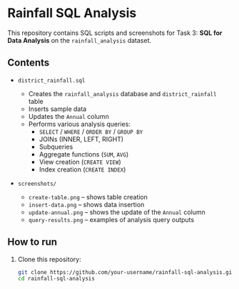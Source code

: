 # Rainfall SQL Analysis

This repository contains SQL scripts and screenshots for Task 3: **SQL for Data Analysis** on the `rainfall_analysis` dataset.

## Contents

- `district_rainfall.sql`  
  - Creates the `rainfall_analysis` database and `district_rainfall` table  
  - Inserts sample data  
  - Updates the `Annual` column  
  - Performs various analysis queries:
    - `SELECT` / `WHERE` / `ORDER BY` / `GROUP BY`
    - JOINs (INNER, LEFT, RIGHT)
    - Subqueries
    - Aggregate functions (`SUM`, `AVG`)
    - View creation (`CREATE VIEW`)
    - Index creation (`CREATE INDEX`)

- `screenshots/`  
  - `create-table.png` – shows table creation  
  - `insert-data.png` – shows data insertion  
  - `update-annual.png` – shows the update of the `Annual` column  
  - `query-results.png` – examples of analysis query outputs  

## How to run

1. Clone this repository:  
   ```bash
   git clone https://github.com/your-username/rainfall-sql-analysis.git
   cd rainfall-sql-analysis

